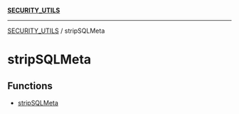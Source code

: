 [**SECURITY_UTILS**](../README.md)

***

[SECURITY_UTILS](../README.md) / stripSQLMeta

# stripSQLMeta

## Functions

- [stripSQLMeta](functions/stripSQLMeta.md)
